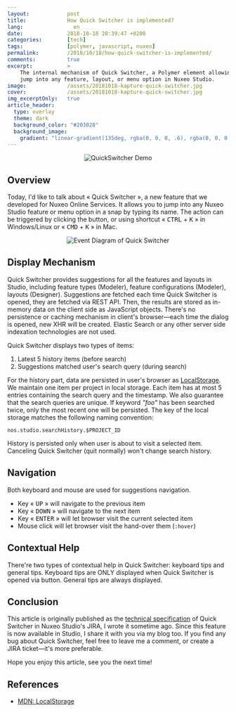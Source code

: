 ```yaml
---
layout:            post
title:             How Quick Switcher is implemented?
lang:                en
date:              2018-10-18 20:39:47 +0200
categories:        [tech]
tags:              [polymer, javascript, nuxeo]
permalink:         /2018/10/18/how-quick-switcher-is-implemented/
comments:          true
excerpt:           >
    The internal mechanism of Quick Switcher, a Polymer element allowing you to
    jump into any feature, layout, or menu option in Nuxeo Studio.
image:             /assets/20181018-kapture-quick-switcher.jpg
cover:             /assets/20181018-kapture-quick-switcher.jpg
img_excerptOnly:   true
article_header:
  type: overlay
  theme: dark
  background_color: "#203028"
  background_image:
    gradient: "linear-gradient(135deg, rgba(0, 0, 0, .6), rgba(0, 0, 0, .4))"
---
```


<p align="center">
  <img src="/assets/20181018-kapture-quick-switcher.gif"
       style="max-width: 350px"
       alt="QuickSwitcher Demo">
</p>

## Overview

Today, I'd like to talk about « Quick Switcher », a new feature that we
developed for Nuxeo Online Services. It allows you to jump into any Nuxeo Studio
feature or menu option in a snap by typing its name. The action can be triggered
by clicking the button, or using shortcut « <kbd>CTRL</kbd> + <kbd>K</kbd> » in
Windows/Linux or « <kbd>CMD</kbd> + <kbd>K</kbd> » in Mac.

<p align="center">
  <img src="/assets/20181018-quick-switcher-diagram.png"
       alt="Event Diagram of Quick Switcher">
</p>

## Display Mechanism

Quick Switcher provides suggestions for all the features and layouts in Studio,
including feature types (Modeler), feature configurations (Modeler), layouts
(Designer). Suggestions are fetched each time Quick Switcher is opened, they are
fetched via REST API. Then, the results are stored as in-memory data on the
client side as JavaScript objects. There's no persistence or caching mechanism
in client's browser—each time the dialog is opened, new XHR will be created.
Elastic Search or any other server side indexation technologies are not used.

Quick Switcher displays two types of items:

1. Latest 5 history items (before search)
2. Suggestions matched user's search query (during search)

For the history part, data are persisted in user's browser as
[LocalStorage][LocalStorage]. We maintain one item per project in local storage.
Each item has at most 5 entries containing the search query and the timestamp.
We also guarantee that the search queries are unique. If keyword _"foo"_ has been
searched twice, only the most recent one will be persisted. The key of the local
storage matches the following naming convention:

    nos.studio.searchHistory.$PROJECT_ID

History is persisted only when user is about to visit a selected item. Canceling
Quick Switcher (quit normally) won't change search history.

## Navigation

Both keyboard and mouse are used for suggestions navigation.

- Key « <kbd>UP</kbd> » will navigate to the previous item
- Key « <kbd>DOWN</kbd> » will navigate to the next item
- Key « <kbd>ENTER</kbd> » will let browser visit the current selected item
- Mouse click will let browser visit the hand-over them (`:hover`)

## Contextual Help

There're two types of contextual help in Quick Switcher: keyboard tips and
general tips. Keyboard tips are ONLY displayed when Quick Switcher is opened
via button. General tips are always displayed.

## Conclusion

This article is originally published as the
[technical specification](https://jira.nuxeo.com/browse/NXS-4769) of Quick
Switcher in Nuxeo Studio's JIRA, I wrote it
sometime ago. Since this feature is now available in Studio, I share it with
you via my blog too. If you find any bug about Quick Switcher, feel free to
leave me a comment, or create a JIRA ticket—it's more preferable.

Hope you enjoy this article, see you the next time!

## References

- [MDN: LocalStorage][LocalStorage]

[LocalStorage]: https://developer.mozilla.org/en-US/docs/Web/API/Storage/LocalStorage
